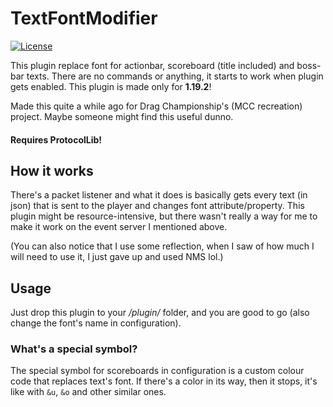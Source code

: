 # TextFontModifier

[![License](https://img.shields.io/badge/license-MIT-blue.svg)](/LICENSE)

This plugin replace font for actionbar, scoreboard (title included) and boss-bar texts. There are no commands or anything, it starts to work when plugin gets enabled. This plugin is made only for **1.19.2**!

Made this quite a while ago for Drag Championship's (MCC recreation) project. Maybe someone might find this useful dunno.

#### Requires ProtocolLib!

## How it works

There's a packet listener and what it does is basically gets every text (in json) that is sent to the player and changes font attribute/property. This plugin might be resource-intensive, but there wasn't really a way for me to make it work on the event server I mentioned above.

(You can also notice that I use some reflection, when I saw of how much I will need to use it, I just gave up and used NMS lol.)

## Usage
Just drop this plugin to your */plugin/* folder, and you are good to go (also change the font's name in configuration).

### What's a special symbol?
The special symbol for scoreboards in configuration is a custom colour code that replaces text's font. If there's a color in its way, then it stops, it's like with `&u`, `&o` and other similar ones.